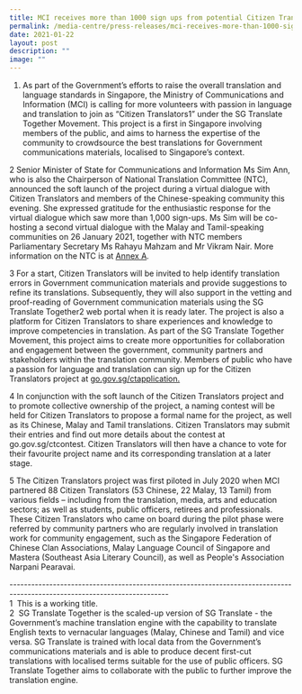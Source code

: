 ```yaml
---
title: MCI receives more than 1000 sign ups from potential Citizen Translators
permalink: /media-centre/press-releases/mci-receives-more-than-1000-sign-ups-from-potential-citizen-translators/
date: 2021-01-22
layout: post
description: ""
image: ""
---
```

1. As part of the Government’s efforts to raise the overall translation and language standards in Singapore, the Ministry of Communications and Information (MCI) is calling for more volunteers with passion in language and translation to join as “Citizen Translators1” under the SG Translate Together Movement. This project is a first in Singapore involving members of the public, and aims to harness the expertise of the community to crowdsource the best translations for Government communications materials, localised to Singapore’s context.   

2 Senior Minister of State for Communications and Information Ms Sim Ann, who is also the Chairperson of National Translation Committee (NTC), announced the soft launch of the project during a virtual dialogue with Citizen Translators and members of the Chinese-speaking community this evening. She expressed gratitude for the enthusiastic response for the virtual dialogue which saw more than 1,000 sign-ups. Ms Sim will be co-hosting a second virtual dialogue with the Malay and Tamil-speaking communities on 26 January 2021, together with NTC members Parliamentary Secretary Ms Rahayu Mahzam and Mr Vikram Nair. More information on the NTC is at [Annex A](https://www.mci.gov.sg/-/media/MciCorp/Doc/Pressroom/(Citizen-Translators)-Annex-A---Factsheet-on-National-Translation-Committee-(NTC).ashx).   
  
3 For a start, Citizen Translators will be invited to help identify translation errors in Government communication materials and provide suggestions to refine its translations. Subsequently, they will also support in the vetting and proof-reading of Government communication materials using the SG Translate Together2 web portal when it is ready later. The project is also a platform for Citizen Translators to share experiences and knowledge to improve competencies in translation. As part of the SG Translate Together Movement, this project aims to create more opportunities for collaboration and engagement between the government, community partners and stakeholders within the translation community. Members of public who have a passion for language and translation can sign up for the Citizen Translators project at [go.gov.sg/ctapplication.](https://www.go.gov.sg/ctapplication)  
  
4 In conjunction with the soft launch of the Citizen Translators project and to promote collective ownership of the project, a naming contest will be held for Citizen Translators to propose a formal name for the project, as well as its Chinese, Malay and Tamil translations. Citizen Translators may submit their entries and find out more details about the contest at go.gov.sg/ctcontest. Citizen Translators will then have a chance to vote for their favourite project name and its corresponding translation at a later stage.  
  
5 The Citizen Translators project was first piloted in July 2020 when MCI partnered 88 Citizen Translators (53 Chinese, 22 Malay, 13 Tamil) from various fields – including from the translation, media, arts and education sectors; as well as students, public officers, retirees and professionals. These Citizen Translators who came on board during the pilot phase were referred by community partners who are regularly involved in translation work for community engagement, such as the Singapore Federation of Chinese Clan Associations, Malay Language Council of Singapore and Mastera (Southeast Asia Literary Council), as well as People's Association Narpani Pearavai.   

\--------------------------------------------------------------------------------------------------------------------------  
1  This is a working title.  
2  SG Translate Together is the scaled-up version of SG Translate - the Government’s machine translation engine with the capability to translate English texts to vernacular languages (Malay, Chinese and Tamil) and vice versa. SG Translate is trained with local data from the Government’s communications materials and is able to produce decent first-cut translations with localised terms suitable for the use of public officers. SG Translate Together aims to collaborate with the public to further improve the translation engine.